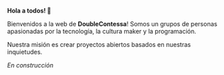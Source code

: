 
 **Hola a todos! 😬**

Bienvenidos a la web de  **DoubleContessa**!
Somos un grupos de personas apasionadas por la tecnología, la cultura maker y la programación.

Nuestra misión es crear proyectos abiertos basados en nuestras inquietudes.


*En construcción*
